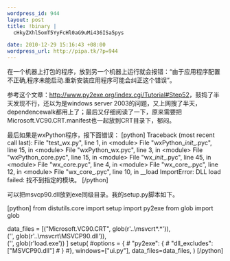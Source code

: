 ```yaml
--- 
wordpress_id: 944
layout: post
title: !binary |
  cHkyZXhl5omT5YyFcHl0aG9uMi436ISa5pys

date: 2010-12-29 15:16:43 +08:00
wordpress_url: http://pipa.tk/?p=944
---
```

在一个机器上打包的程序，放到另一个机器上运行就会报错：“由于应用程序配置不正确,程序未能启动.重新安装应用程序可能会纠正这个错误”。

参考这个文章：<a href="http://www.py2exe.org/index.cgi/Tutorial#Step52">http://www.py2exe.org/index.cgi/Tutorial#Step52</a>，鼓捣了半天发现不行，还以为是windows server 2003的问题，又上网搜了半天，dependencewalk都用上了；最后又仔细阅读了一下，原来需要把Microsoft.VC90.CRT.manifest也一起放到CRT目录下，郁闷。

最后如果是wxPython程序，报下面错误：
[python]
Traceback (most recent call last):
  File &quot;test_wx.py&quot;, line 1, in &lt;module&gt;
  File &quot;wxPython\__init__.pyc&quot;, line 15, in &lt;module&gt;
  File &quot;wxPython\_wx.pyc&quot;, line 3, in &lt;module&gt;
  File &quot;wxPython\_core.pyc&quot;, line 15, in &lt;module&gt;
  File &quot;wx\__init__.pyc&quot;, line 45, in &lt;module&gt;
  File &quot;wx\_core.pyc&quot;, line 4, in &lt;module&gt;
  File &quot;wx\_core_.pyc&quot;, line 12, in &lt;module&gt;
  File &quot;wx\_core_.pyc&quot;, line 10, in __load
ImportError: DLL load failed: 找不到指定的模块。
[/python]

可以把msvcp90.dll放到exe同级目录。我的setup.py脚本如下。

[python]
from distutils.core import setup
import py2exe
from glob import glob

data_files = [(&quot;Microsoft.VC90.CRT&quot;, glob(r'..\msvcrt\*.*')), \
                ('', glob(r'..\msvcrt\MSVCP90.dll')), \
                ('', glob(r'load.exe')) ]
setup(
    #options = {
    #    &quot;py2exe&quot;: {
    #        &quot;dll_excludes&quot;: [&quot;MSVCP90.dll&quot;]
    #    }
    #},
    windows=[&quot;ui.py&quot;],
    data_files=data_files,
)
[/python]

